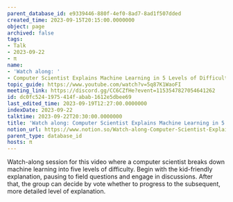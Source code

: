 ```yaml
---
parent_database_id: e9339446-880f-4ef0-8ad7-8ad1f507dded
created_time: 2023-09-15T20:15:00.0000000
object: page
archived: false
tags:
- Talk
- 2023-09-22
- π
name:
- 'Watch along: '
- Computer Scientist Explains Machine Learning in 5 Levels of Difficulty | WIRED
topic_guide: https://www.youtube.com/watch?v=5q87K1WaoFI
meeting_link: https://discord.gg/CC6CZfHe?event=1153547827054641262
id: dc0fc524-1975-414f-abab-1612e5dbee69
last_edited_time: 2023-09-19T12:27:00.0000000
indexDate: 2023-09-22
talktime: 2023-09-22T20:30:00.0000000
title: 'Watch along: Computer Scientist Explains Machine Learning in 5 Levels of Difficulty | WIRED'
notion_url: https://www.notion.so/Watch-along-Computer-Scientist-Explains-Machine-Learning-in-5-Levels-of-Difficulty-WIRED-dc0fc5241975414fabab1612e5dbee69
parent_type: database_id
hosts: π
---
```



Watch-along session for this video where a computer scientist breaks down machine learning into five levels of difficulty.
Begin with the kid-friendly explanation, pausing to field questions and engage in discussions. After that, the group can decide by vote whether to progress to the subsequent, more detailed level of explanation.

























